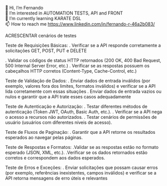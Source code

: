 👋 Hi, I’m Fernando<br>
👀 I’m interested in AUTOMATION TESTS, API and FRONT<br>
🌱 I’m currently learning KARATE DSL<br>
📫 How to reach me https://www.linkedin.com/in/fernando-r-46a2b083/<br>

ACRESCENTAR cenários de testes

Teste de Requisições Básicas:
. Verificar se a API responde corretamente a solicitações GET, POST, PUT e DELETE

. Validar os códigos de status HTTP retornados (200 OK, 400 Bad Request, 500 Internal Server Error, etc.)
. Verificar se as respostas possuem os cabeçalhos HTTP corretos (Content-Type, Cache-Control, etc.)

Teste de Validação de Dados:
. Enviar dados de entrada inválidos (por exemplo, valores fora dos limites, formatos inválidos) e verificar se a API lida corretamente com essas situações
. Enviar dados de entrada vazios ou nulos e garantir que a API trate esses casos adequadamente

Teste de Autenticação e Autorização:
. Testar diferentes métodos de autenticação (Token JWT, OAuth, Basic Auth, etc.).
. Verificar se a API nega o acesso a recursos não autorizados.
. Testar cenários de permissões de usuário (usuários com diferentes níveis de acesso).

Teste de Fluxos de Paginação:
. Garantir que a API retorne os resultados esperados ao navegar pelas páginas.

Teste de Respostas e Formatos:
.Validar se as respostas estão no formato esperado (JSON, XML, etc.).
.Verificar se os dados retornados estão corretos e correspondem aos dados esperados.

Teste de Erros e Exceções:
. Enviar solicitações que possam causar erros (por exemplo, referências inexistentes, campos inválidos) e verificar se a API retorna mensagens de erro úteis e relevantes